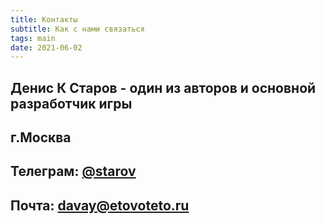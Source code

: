 ```yaml
---
title: Контакты
subtitle: Как с нами связаться
tags: main
date: 2021-06-02
---
```


## Денис К Старов - один из авторов и основной разработчик игры
## г.Москва
## Телеграм: [@starov](https://t.me/starov)  
## Почта: [davay@etovoteto.ru](mailto:davay@etovoteto.ru) 